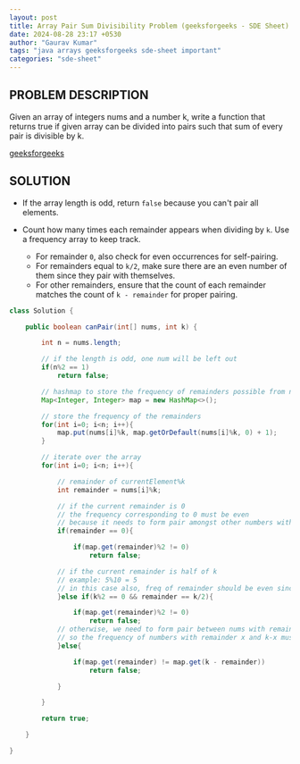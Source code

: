 ```yaml
---
layout: post
title: Array Pair Sum Divisibility Problem (geeksforgeeks - SDE Sheet)
date: 2024-08-28 23:17 +0530
author: "Gaurav Kumar"
tags: "java arrays geeksforgeeks sde-sheet important"
categories: "sde-sheet"
---
```


## PROBLEM DESCRIPTION

Given an array of integers nums and a number k, write a function that returns true if given array can be divided into pairs such that sum of every pair is divisible by k.

[geeksforgeeks](https://www.geeksforgeeks.org/problems/array-pair-sum-divisibility-problem3257/1?page=3)

## SOLUTION

- If the array length is odd, return `false` because you can't pair all elements.

- Count how many times each remainder appears when dividing by `k`. Use a frequency array to keep track.

  - For remainder `0`, also check for even occurrences for self-pairing.
  - For remainders equal to `k/2`, make sure there are an even number of them since they pair with themselves.
  - For other remainders, ensure that the count of each remainder matches the count of `k - remainder` for proper pairing.

```java
class Solution {

    public boolean canPair(int[] nums, int k) {

        int n = nums.length;

        // if the length is odd, one num will be left out
        if(n%2 == 1)
            return false;

        // hashmap to store the frequency of remainders possible from nums array
        Map<Integer, Integer> map = new HashMap<>();

        // store the frequency of the remainders
        for(int i=0; i<n; i++){
            map.put(nums[i]%k, map.getOrDefault(nums[i]%k, 0) + 1);
        }

        // iterate over the array
        for(int i=0; i<n; i++){

            // remainder of currentElement%k
            int remainder = nums[i]%k;

            // if the current remainder is 0
            // the frequency corresponding to 0 must be even
            // because it needs to form pair amongst other numbers with 0 remainder
            if(remainder == 0){

                if(map.get(remainder)%2 != 0)
                    return false;

            // if the current remainder is half of k
            // example: 5%10 = 5
            // in this case also, freq of remainder should be even since it will form pair with nums of same remainder
            }else if(k%2 == 0 && remainder == k/2){

                if(map.get(remainder)%2 != 0)
                    return false;
            // otherwise, we need to form pair between nums with remainder (x) and (k-x)
            // so the frequency of numbers with remainder x and k-x must be same
            }else{

                if(map.get(remainder) != map.get(k - remainder))
                    return false;

            }

        }

        return true;

    }

}
```
